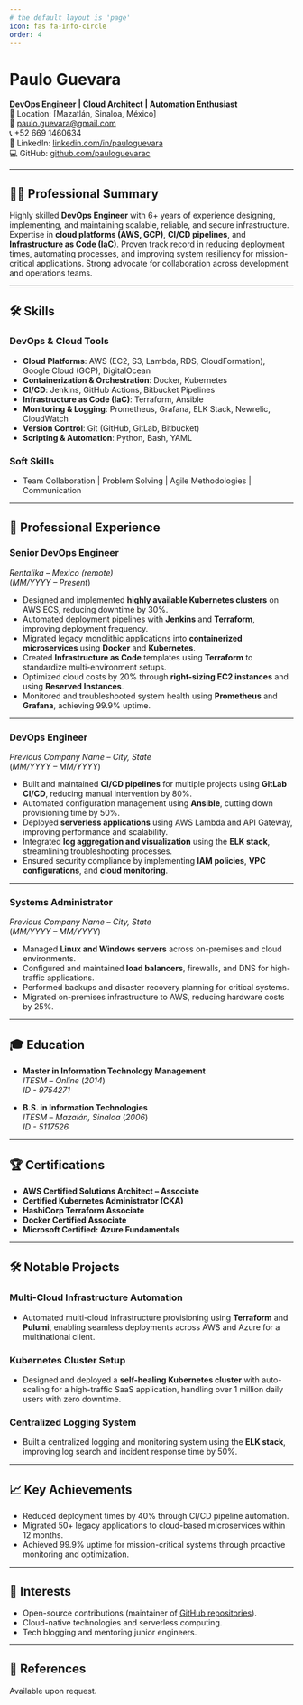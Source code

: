 ```yaml
---
# the default layout is 'page'
icon: fas fa-info-circle
order: 4
---
```


# Paulo Guevara
**DevOps Engineer | Cloud Architect | Automation Enthusiast**  
📍 Location: [Mazatlán, Sinaloa, México]  
📧 paulo.guevara@gmail.com  
📞 +52 669 1460634  
💼 LinkedIn: [linkedin.com/in/pauloguevara](https://linkedin.com/in/pauloguevara)  
💻 GitHub: [github.com/pauloguevarac](https://github.com/pauloguevarac)  


---

## 👨‍💻 **Professional Summary**
Highly skilled **DevOps Engineer** with 6+ years of experience designing, implementing, and maintaining scalable, reliable, and secure infrastructure. Expertise in **cloud platforms (AWS, GCP)**, **CI/CD pipelines**, and **Infrastructure as Code (IaC)**. Proven track record in reducing deployment times, automating processes, and improving system resiliency for mission-critical applications. Strong advocate for collaboration across development and operations teams.

---

## 🛠️ **Skills**

### **DevOps & Cloud Tools**
- **Cloud Platforms**: AWS (EC2, S3, Lambda, RDS, CloudFormation), Google Cloud (GCP), DigitalOcean
- **Containerization & Orchestration**: Docker, Kubernetes
- **CI/CD**: Jenkins, GitHub Actions, Bitbucket Pipelines
- **Infrastructure as Code (IaC)**: Terraform, Ansible
- **Monitoring & Logging**: Prometheus, Grafana, ELK Stack, Newrelic, CloudWatch
- **Version Control**: Git (GitHub, GitLab, Bitbucket)
- **Scripting & Automation**: Python, Bash, YAML

### **Soft Skills**
- Team Collaboration | Problem Solving | Agile Methodologies | Communication

---

## 💼 **Professional Experience**

### **Senior DevOps Engineer**  
*Rentalika* – *Mexico (remote)*  
(*MM/YYYY – Present*)

- Designed and implemented **highly available Kubernetes clusters** on AWS ECS, reducing downtime by 30%.
- Automated deployment pipelines with **Jenkins** and **Terraform**, improving deployment frequency.
- Migrated legacy monolithic applications into **containerized microservices** using **Docker** and **Kubernetes**.
- Created **Infrastructure as Code** templates using **Terraform** to standardize multi-environment setups.
- Optimized cloud costs by 20% through **right-sizing EC2 instances** and using **Reserved Instances**.
- Monitored and troubleshooted system health using **Prometheus** and **Grafana**, achieving 99.9% uptime.

---

### **DevOps Engineer**  
*Previous Company Name* – *City, State*  
(*MM/YYYY – MM/YYYY*)

- Built and maintained **CI/CD pipelines** for multiple projects using **GitLab CI/CD**, reducing manual intervention by 80%.
- Automated configuration management using **Ansible**, cutting down provisioning time by 50%.
- Deployed **serverless applications** using AWS Lambda and API Gateway, improving performance and scalability.
- Integrated **log aggregation and visualization** using the **ELK stack**, streamlining troubleshooting processes.
- Ensured security compliance by implementing **IAM policies**, **VPC configurations**, and **cloud monitoring**.

---

### **Systems Administrator**  
*Previous Company Name* – *City, State*  
(*MM/YYYY – MM/YYYY*)

- Managed **Linux and Windows servers** across on-premises and cloud environments.
- Configured and maintained **load balancers**, firewalls, and DNS for high-traffic applications.
- Performed backups and disaster recovery planning for critical systems.
- Migrated on-premises infrastructure to AWS, reducing hardware costs by 25%.

---

## 🎓 **Education**

- **Master in Information Technology Management**  
  *ITESM* – *Online* (*2014*)  
  *ID - 9754271*

- **B.S. in Information Technologies**  
  *ITESM* – *Mazalán, Sinaloa* (*2006*)  
  *ID - 5117526*

---

## 🏆 **Certifications**
- **AWS Certified Solutions Architect – Associate**
- **Certified Kubernetes Administrator (CKA)**
- **HashiCorp Terraform Associate**
- **Docker Certified Associate**
- **Microsoft Certified: Azure Fundamentals**

---

## 🛠️ **Notable Projects**

### **Multi-Cloud Infrastructure Automation**
- Automated multi-cloud infrastructure provisioning using **Terraform** and **Pulumi**, enabling seamless deployments across AWS and Azure for a multinational client.

### **Kubernetes Cluster Setup**
- Designed and deployed a **self-healing Kubernetes cluster** with auto-scaling for a high-traffic SaaS application, handling over 1 million daily users with zero downtime.

### **Centralized Logging System**
- Built a centralized logging and monitoring system using the **ELK stack**, improving log search and incident response time by 50%.

---

## 📈 **Key Achievements**
- Reduced deployment times by 40% through CI/CD pipeline automation.
- Migrated 50+ legacy applications to cloud-based microservices within 12 months.
- Achieved 99.9% uptime for mission-critical systems through proactive monitoring and optimization.

---

## 🌟 **Interests**
- Open-source contributions (maintainer of [GitHub repositories](https://github.com/johndoe)).
- Cloud-native technologies and serverless computing.
- Tech blogging and mentoring junior engineers.

---

## 🔗 **References**
Available upon request.